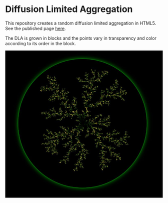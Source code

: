 # Diffusion Limited Aggregation

This repository creates a random diffusion limited aggregation in HTML5. See the published page [here](https://rschifini.github.io/Diffusion-Limited-Aggregation/).

The DLA is grown in blocks and the points vary in transparency and color according to its order in the block.

![DLA](image/DLA-1.jpg)
